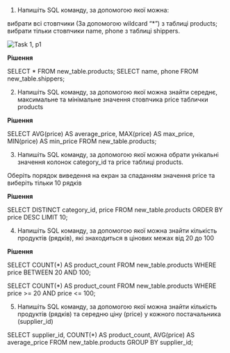 1. Напишіть SQL команду, за допомогою якої можна:

вибрати всі стовпчики (За допомогою wildcard “*”) з таблиці products;
вибрати тільки стовпчики name, phone з таблиці shippers.

![Task 1, p1]("Task-1-1.png")

**Рішення**

SELECT * FROM new_table.products;
SELECT name, phone FROM new_table.shippers;

2.  Напишіть SQL команду, за допомогою якої можна знайти середнє, максимальне та мінімальне значення стовпчика price таблички products

**Рішення** 

SELECT AVG(price) AS average_price, 
       MAX(price) AS max_price, 
       MIN(price) AS min_price
FROM new_table.products;

3. Напишіть SQL команду, за допомогою якої можна обрати унікальні значення колонок category_id та price таблиці products.

Оберіть порядок виведення на екран за спаданням значення price та виберіть тільки 10 рядків
 
**Рішення** 

SELECT DISTINCT category_id, price 
FROM new_table.products
ORDER BY price DESC
LIMIT 10;

4. Напишіть SQL команду, за допомогою якої можна знайти кількість продуктів (рядків), які знаходиться в цінових межах від 20 до 100

**Рішення** 

SELECT COUNT(*) AS product_count
FROM new_table.products
WHERE price BETWEEN 20 AND 100;

SELECT COUNT(*) AS product_count
FROM new_table.products
WHERE price >= 20 AND price <= 100;

5. Напишіть SQL команду, за допомогою якої можна знайти кількість продуктів (рядків) та середню ціну (price) у кожного постачальника (supplier_id)

SELECT supplier_id, 
       COUNT(*) AS product_count, 
       AVG(price) AS average_price
FROM new_table.products
GROUP BY supplier_id;